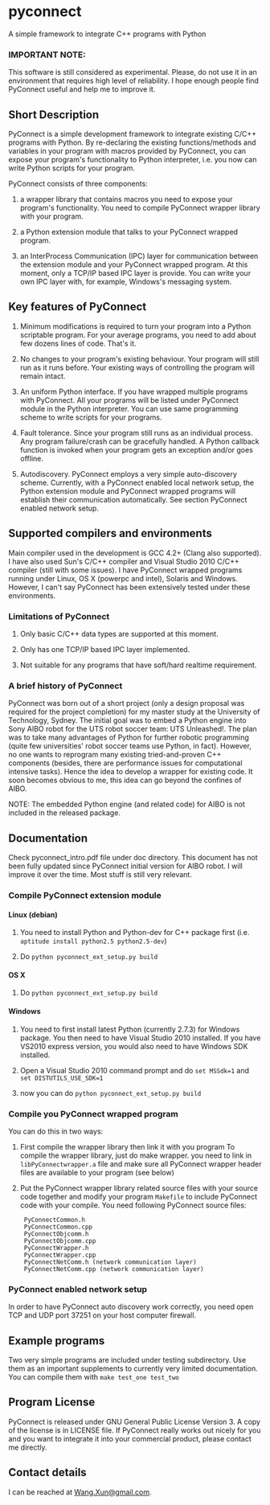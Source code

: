 # pyconnect
A simple framework to integrate C++ programs with Python

### IMPORTANT NOTE:
This software is still considered as experimental. Please, do not use it in an environment that requires high level of reliability. I hope enough people find PyConnect useful and help me to improve it.

## Short Description
PyConnect is a simple development framework to integrate existing C/C++ programs with Python. By re-declaring the existing functions/methods and variables in your program with macros provided by PyConnect, you can expose your program's functionality to Python interpreter, i.e. you now can write Python scripts for your program.

PyConnect consists of three components:

1. a wrapper library that contains macros you need to expose your program's functionality. You need to compile PyConnect wrapper library with your program.

2. a Python extension module that talks to your PyConnect wrapped program.

3. an InterProcess Communication (IPC) layer for communication between the extension module and your PyConnect wrapped program. At this moment, only a TCP/IP based IPC layer is provide. You can write your own IPC layer with, for example, Windows's messaging system.


## Key features of PyConnect

1. Minimum modifications is required to turn your program into a Python scriptable program. For your average programs, you need to add about few dozens lines of code. That's it.

2. No changes to your program's existing behaviour. Your program will still run as it runs before. Your existing ways of controlling the program will remain intact.

3. An uniform Python interface. If you have wrapped multiple programs with PyConnect. All your programs will be listed under PyConnect module in the Python interpreter. You can use same programming scheme to write scripts for your programs.

4. Fault tolerance. Since your program still runs as an individual process. Any program failure/crash can be gracefully handled. A Python callback function is invoked when your program gets an exception and/or goes offline.

5. Autodiscovery. PyConnect employs a very simple auto-discovery scheme. Currently, with a PyConnect enabled local network setup, the Python extension module and PyConnect wrapped programs will establish their communication automatically. See section PyConnect enabled network setup.

## Supported compilers and environments
Main compiler used in the development is GCC 4.2+ (Clang also supported).
I have also used Sun's C/C++ compiler and Visual Studio 2010 C/C++ compiler (still with some issues).
I have PyConnect wrapped programs running under Linux, OS X (powerpc and intel), Solaris and Windows. However, I can't say PyConnect has been extensively tested under these environments.

### Limitations of PyConnect

1. Only basic C/C++ data types are supported at this moment.

2. Only has one TCP/IP based IPC layer implemented.

3. Not suitable for any programs that have soft/hard realtime requirement.

### A brief history of PyConnect
PyConnect was born out of a short project (only a design proposal was required for the project completion) for my master study at the University of Technology, Sydney. The initial goal was to embed a Python engine into Sony AIBO robot for the UTS robot soccer team: UTS Unleashed!. The plan was to take many advantages of Python for further robotic programming (quite few universities' robot soccer teams use Python, in fact). However, no one wants to reprogram many existing tried-and-proven C++ components (besides, there are performance issues for computational intensive tasks). Hence the idea to develop a wrapper for existing code. It soon becomes obvious to me, this idea can go beyond the confines of AIBO. 

NOTE: The embedded Python engine (and related code) for AIBO is not included in the released package.

## Documentation
Check pyconnect_intro.pdf file under doc directory. This document has not been fully updated since PyConnect initial version for AIBO robot. I will improve it over the time. Most stuff is still very relevant.

### Compile PyConnect extension module
#### Linux (debian)

1. You need to install Python and Python-dev for C++ package first (i.e. `aptitude install python2.5 python2.5-dev`)

2. Do `python pyconnect_ext_setup.py build`

#### OS X

1. Do `python pyconnect_ext_setup.py build`

#### Windows

1. You need to first install latest Python (currently 2.7.3) for Windows package. You then need to have Visual Studio 2010 installed. If you have VS2010 express version, you would also need to have Windows SDK installed.

2. Open a Visual Studio 2010 command prompt and do `set MSSdk=1` and `set DISTUTILS_USE_SDK=1`

3. now you can do `python pyconnect_ext_setup.py build`

### Compile you PyConnect wrapped program

You can do this in two ways:

1. First compile the wrapper library then link it with you program
To compile the wrapper library, just do make wrapper. you need to link in `libPyConnectwrapper.a` file and make sure all PyConnect wrapper header files are available to your program (see below)

2. Put the PyConnect wrapper library related source files with your source code together and modify your program `Makefile` to include PyConnect code with your compile. You need following PyConnect source files:

        PyConnectCommon.h
        PyConnectCommon.cpp
        PyConnectObjcomm.h
        PyConnectObjcomm.cpp
        PyConnectWrapper.h
        PyConnectWrapper.cpp
        PyConnectNetComm.h (network communication layer)
        PyConnectNetComm.cpp (network communication layer)


### PyConnect enabled network setup

In order to have PyConnect auto discovery work correctly, you need open TCP and UDP port 37251 on your host computer firewall.

## Example programs
Two very simple programs are included under testing subdirectory. Use them as an important supplements to currently very limited documentation. You can compile them with `make test_one test_two`

## Program License

PyConnect is released under GNU General Public License Version 3. A copy of the license is in LICENSE file. If PyConnect really works out nicely for you and you want to integrate it into your commercial product, please contact me directly.

## Contact details
I can be reached at Wang.Xun@gmail.com.
